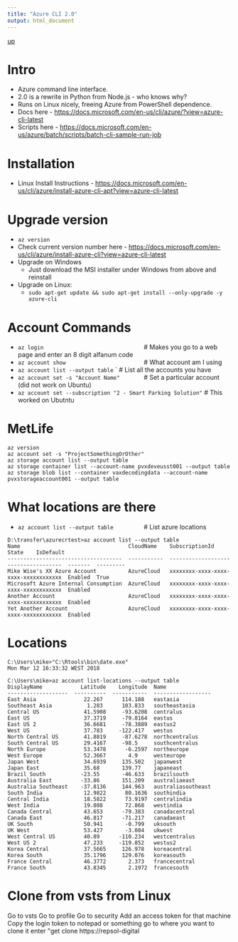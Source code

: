 ```yaml
---
title: "Azure CLI 2.0"
output: html_document
---
```

[up](https://mikewise2718.github.io/markdowndocs/)

# Intro
 - Azure command line interface.
 - 2.0 is a rewrite in Python from Node.js - who knows why?
 - Runs on Linux nicely, freeing Azure from PowerShell dependence.
 - Docs here -  https://docs.microsoft.com/en-us/cli/azure/?view=azure-cli-latest
 - Scripts here - https://docs.microsoft.com/en-us/azure/batch/scripts/batch-cli-sample-run-job

# Installation
- Linux Install Instructions - https://docs.microsoft.com/en-us/cli/azure/install-azure-cli-apt?view=azure-cli-latest

# Upgrade version
- `az version`
- Check current version number here - https://docs.microsoft.com/en-us/cli/azure/install-azure-cli?view=azure-cli-latest
- Upgrade on Windows
   - Just download the MSI installer under Windows from above and reinstall
- Upgrade on Linux:
   - `sudo apt-get update && sudo apt-get install --only-upgrade -y azure-cli`

# Account Commands
- `az login                               `  # Makes you go to a web page and enter an 8 digit alfanum code 
- `az account show                        `  # What account am I using
- `az account list --output table`        `  # List all the accounts you have
- `az account set -s "Account Name"       `  # Set a particular account  (did not work on Ubuntu)
- `az account set --subscription "2 - Smart Parking Solution"` # This worked on Ubutntu


# MetLife
```
az version
az account set -s "ProjectSomethingOrOther"
az storage account list --output table
az storage container list --account-name pvxdeveusst001 --output table
az storage blob list --container vaxdecodingdata --account-name pvxstorageaccount001 --output table
```

# What locations are there   
- `az account list --output table         `  # List azure locations

```
D:\transfer\azurecrtest>az account list --output table
Name                                  CloudName    SubscriptionId                        State    IsDefault
------------------------------------  -----------  ------------------------------------  -------  ---------
Mike Wise's XX Azure Account          AzureCloud   xxxxxxxx-xxxx-xxxx-xxxx-xxxxxxxxxxxx  Enabled  True
Microsoft Azure Internal Consumption  AzureCloud   xxxxxxxx-xxxx-xxxx-xxxx-xxxxxxxxxxxx  Enabled
Another Account                       AzureCloud   xxxxxxxx-xxxx-xxxx-xxxx-xxxxxxxxxxxx  Enabled
Yet Another Account                   AzureCloud   xxxxxxxx-xxxx-xxxx-xxxx-xxxxxxxxxxxx  Enabled
```

# Locations
```
C:\Users\mike>"C:\Rtools\bin\date.exe"
Mon Mar 12 16:33:32 WEST 2018

C:\Users\mike>az account list-locations --output table
DisplayName            Latitude    Longitude  Name
-------------------  ----------  -----------  ------------------
East Asia               22.267      114.188   eastasia
Southeast Asia           1.283      103.833   southeastasia
Central US              41.5908     -93.6208  centralus
East US                 37.3719     -79.8164  eastus
East US 2               36.6681     -78.3889  eastus2
West US                 37.783     -122.417   westus
North Central US        41.8819     -87.6278  northcentralus
South Central US        29.4167     -98.5     southcentralus
North Europe            53.3478      -6.2597  northeurope
West Europe             52.3667       4.9     westeurope
Japan West              34.6939     135.502   japanwest
Japan East              35.68       139.77    japaneast
Brazil South           -23.55       -46.633   brazilsouth
Australia East         -33.86       151.209   australiaeast
Australia Southeast    -37.8136     144.963   australiasoutheast
South India             12.9822      80.1636  southindia
Central India           18.5822      73.9197  centralindia
West India              19.088       72.868   westindia
Canada Central          43.653      -79.383   canadacentral
Canada East             46.817      -71.217   canadaeast
UK South                50.941       -0.799   uksouth
UK West                 53.427       -3.084   ukwest
West Central US         40.89      -110.234   westcentralus
West US 2               47.233     -119.852   westus2
Korea Central           37.5665     126.978   koreacentral
Korea South             35.1796     129.076   koreasouth
France Central          46.3772       2.373   francecentral
France South            43.8345       2.1972  francesouth
```


# Clone from vsts from Linux
Go to vsts
Go to profile
Go to security
Add an access token for that machine
Copy the login token to notepad or something
go to where you want to clone it
enter "get clone https://repsol-digital
